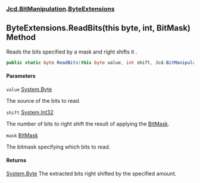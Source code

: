 ### [Jcd.BitManipulation](Jcd.BitManipulation.md 'Jcd.BitManipulation').[ByteExtensions](Jcd.BitManipulation.ByteExtensions.md 'Jcd.BitManipulation.ByteExtensions')

## ByteExtensions.ReadBits(this byte, int, BitMask) Method

Reads the bits specified by a mask and right shifts it .

```csharp
public static byte ReadBits(this byte value, int shift, Jcd.BitManipulation.BitMask mask);
```
#### Parameters

<a name='Jcd.BitManipulation.ByteExtensions.ReadBits(thisbyte,int,Jcd.BitManipulation.BitMask).value'></a>

`value` [System.Byte](https://docs.microsoft.com/en-us/dotnet/api/System.Byte 'System.Byte')

The source of the bits to read.

<a name='Jcd.BitManipulation.ByteExtensions.ReadBits(thisbyte,int,Jcd.BitManipulation.BitMask).shift'></a>

`shift` [System.Int32](https://docs.microsoft.com/en-us/dotnet/api/System.Int32 'System.Int32')

The number of bits to right shift the result of applying the [BitMask](Jcd.BitManipulation.BitMask.md 'Jcd.BitManipulation.BitMask').

<a name='Jcd.BitManipulation.ByteExtensions.ReadBits(thisbyte,int,Jcd.BitManipulation.BitMask).mask'></a>

`mask` [BitMask](Jcd.BitManipulation.BitMask.md 'Jcd.BitManipulation.BitMask')

The bitmask specifying which bits to read.

#### Returns
[System.Byte](https://docs.microsoft.com/en-us/dotnet/api/System.Byte 'System.Byte')
The extracted bits right shifted by the specified amount.